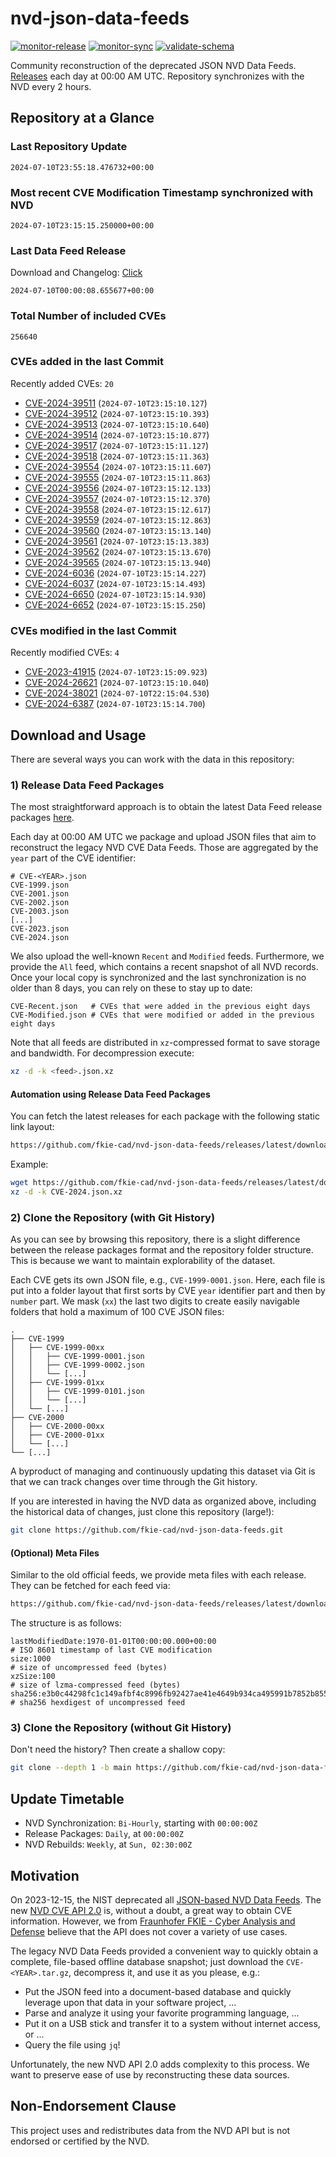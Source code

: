# nvd-json-data-feeds

[![monitor-release](https://github.com/fkie-cad/nvd-json-data-feeds/actions/workflows/monitor_release.yml/badge.svg)](https://github.com/fkie-cad/nvd-json-data-feeds/actions/workflows/monitor_release.yml)
[![monitor-sync](https://github.com/fkie-cad/nvd-json-data-feeds/actions/workflows/monitor_sync.yml/badge.svg)](https://github.com/fkie-cad/nvd-json-data-feeds/actions/workflows/monitor_sync.yml)
[![validate-schema](https://github.com/fkie-cad/nvd-json-data-feeds/actions/workflows/validate_schema.yml/badge.svg)](https://github.com/fkie-cad/nvd-json-data-feeds/actions/workflows/validate_schema.yml)

Community reconstruction of the deprecated JSON NVD Data Feeds.
[Releases](https://github.com/fkie-cad/nvd-json-data-feeds/releases/latest) each day at 00:00 AM UTC.
Repository synchronizes with the NVD every 2 hours.

## Repository at a Glance

### Last Repository Update

```plain
2024-07-10T23:55:18.476732+00:00
```

### Most recent CVE Modification Timestamp synchronized with NVD

```plain
2024-07-10T23:15:15.250000+00:00
```

### Last Data Feed Release

Download and Changelog: [Click](https://github.com/fkie-cad/nvd-json-data-feeds/releases/latest)

```plain
2024-07-10T00:00:08.655677+00:00
```

### Total Number of included CVEs

```plain
256640
```

### CVEs added in the last Commit

Recently added CVEs: `20`

- [CVE-2024-39511](CVE-2024/CVE-2024-395xx/CVE-2024-39511.json) (`2024-07-10T23:15:10.127`)
- [CVE-2024-39512](CVE-2024/CVE-2024-395xx/CVE-2024-39512.json) (`2024-07-10T23:15:10.393`)
- [CVE-2024-39513](CVE-2024/CVE-2024-395xx/CVE-2024-39513.json) (`2024-07-10T23:15:10.640`)
- [CVE-2024-39514](CVE-2024/CVE-2024-395xx/CVE-2024-39514.json) (`2024-07-10T23:15:10.877`)
- [CVE-2024-39517](CVE-2024/CVE-2024-395xx/CVE-2024-39517.json) (`2024-07-10T23:15:11.127`)
- [CVE-2024-39518](CVE-2024/CVE-2024-395xx/CVE-2024-39518.json) (`2024-07-10T23:15:11.363`)
- [CVE-2024-39554](CVE-2024/CVE-2024-395xx/CVE-2024-39554.json) (`2024-07-10T23:15:11.607`)
- [CVE-2024-39555](CVE-2024/CVE-2024-395xx/CVE-2024-39555.json) (`2024-07-10T23:15:11.863`)
- [CVE-2024-39556](CVE-2024/CVE-2024-395xx/CVE-2024-39556.json) (`2024-07-10T23:15:12.133`)
- [CVE-2024-39557](CVE-2024/CVE-2024-395xx/CVE-2024-39557.json) (`2024-07-10T23:15:12.370`)
- [CVE-2024-39558](CVE-2024/CVE-2024-395xx/CVE-2024-39558.json) (`2024-07-10T23:15:12.617`)
- [CVE-2024-39559](CVE-2024/CVE-2024-395xx/CVE-2024-39559.json) (`2024-07-10T23:15:12.863`)
- [CVE-2024-39560](CVE-2024/CVE-2024-395xx/CVE-2024-39560.json) (`2024-07-10T23:15:13.140`)
- [CVE-2024-39561](CVE-2024/CVE-2024-395xx/CVE-2024-39561.json) (`2024-07-10T23:15:13.383`)
- [CVE-2024-39562](CVE-2024/CVE-2024-395xx/CVE-2024-39562.json) (`2024-07-10T23:15:13.670`)
- [CVE-2024-39565](CVE-2024/CVE-2024-395xx/CVE-2024-39565.json) (`2024-07-10T23:15:13.940`)
- [CVE-2024-6036](CVE-2024/CVE-2024-60xx/CVE-2024-6036.json) (`2024-07-10T23:15:14.227`)
- [CVE-2024-6037](CVE-2024/CVE-2024-60xx/CVE-2024-6037.json) (`2024-07-10T23:15:14.493`)
- [CVE-2024-6650](CVE-2024/CVE-2024-66xx/CVE-2024-6650.json) (`2024-07-10T23:15:14.930`)
- [CVE-2024-6652](CVE-2024/CVE-2024-66xx/CVE-2024-6652.json) (`2024-07-10T23:15:15.250`)


### CVEs modified in the last Commit

Recently modified CVEs: `4`

- [CVE-2023-41915](CVE-2023/CVE-2023-419xx/CVE-2023-41915.json) (`2024-07-10T23:15:09.923`)
- [CVE-2024-26621](CVE-2024/CVE-2024-266xx/CVE-2024-26621.json) (`2024-07-10T23:15:10.040`)
- [CVE-2024-38021](CVE-2024/CVE-2024-380xx/CVE-2024-38021.json) (`2024-07-10T22:15:04.530`)
- [CVE-2024-6387](CVE-2024/CVE-2024-63xx/CVE-2024-6387.json) (`2024-07-10T23:15:14.700`)


## Download and Usage

There are several ways you can work with the data in this repository:

### 1) Release Data Feed Packages

The most straightforward approach is to obtain the latest Data Feed release packages [here](https://github.com/fkie-cad/nvd-json-data-feeds/releases/latest).

Each day at 00:00 AM UTC we package and upload JSON files that aim to reconstruct the legacy NVD CVE Data Feeds.
Those are aggregated by the `year` part of the CVE identifier:

```
# CVE-<YEAR>.json
CVE-1999.json
CVE-2001.json
CVE-2002.json
CVE-2003.json
[...]
CVE-2023.json
CVE-2024.json
```

We also upload the well-known `Recent` and `Modified` feeds.
Furthermore, we provide the `All` feed, which contains a recent snapshot of all NVD records.
Once your local copy is synchronized and the last synchronization is no older than 8 days, you can rely on these to stay up to date:

```plain
CVE-Recent.json   # CVEs that were added in the previous eight days
CVE-Modified.json # CVEs that were modified or added in the previous eight days
```

Note that all feeds are distributed in `xz`-compressed format to save storage and bandwidth.
For decompression execute:

```sh
xz -d -k <feed>.json.xz
```

#### Automation using Release Data Feed Packages

You can fetch the latest releases for each package with the following static link layout:

```sh
https://github.com/fkie-cad/nvd-json-data-feeds/releases/latest/download/CVE-<YEAR>.json.xz
```

Example:

```sh
wget https://github.com/fkie-cad/nvd-json-data-feeds/releases/latest/download/CVE-2024.json.xz
xz -d -k CVE-2024.json.xz
```

### 2) Clone the Repository (with Git History)

As you can see by browsing this repository, there is a slight difference between the release packages format and the repository folder structure.
This is because we want to maintain explorability of the dataset.

Each CVE gets its own JSON file, e.g., `CVE-1999-0001.json`.
Here, each file is put into a folder layout that first sorts by CVE `year` identifier part and then by `number` part.
We mask (`xx`) the last two digits to create easily navigable folders that hold a maximum of 100 CVE JSON files:

```plain
.
├── CVE-1999
│   ├── CVE-1999-00xx
│   │   ├── CVE-1999-0001.json
│   │   ├── CVE-1999-0002.json
│   │   └── [...]
│   ├── CVE-1999-01xx
│   │   ├── CVE-1999-0101.json
│   │   └── [...]
│   └── [...]
├── CVE-2000
│   ├── CVE-2000-00xx
│   ├── CVE-2000-01xx
│   └── [...]
└── [...]
```

A byproduct of managing and continuously updating this dataset via Git is that we can track changes over time through the Git history.

If you are interested in having the NVD data as organized above, including the historical data of changes, just clone this repository (large!):

```sh
git clone https://github.com/fkie-cad/nvd-json-data-feeds.git
```

#### (Optional) Meta Files

Similar to the old official feeds, we provide meta files with each release. They can be fetched for each feed via:

```sh
https://github.com/fkie-cad/nvd-json-data-feeds/releases/latest/download/CVE-<YEAR>.meta
```

The structure is as follows:

```plain
lastModifiedDate:1970-01-01T00:00:00.000+00:00                          # ISO 8601 timestamp of last CVE modification
size:1000                                                               # size of uncompressed feed (bytes)
xzSize:100                                                              # size of lzma-compressed feed (bytes)
sha256:e3b0c44298fc1c149afbf4c8996fb92427ae41e4649b934ca495991b7852b855 # sha256 hexdigest of uncompressed feed
```

### 3) Clone the Repository (without Git History)

Don't need the history? Then create a shallow copy:

```sh
git clone --depth 1 -b main https://github.com/fkie-cad/nvd-json-data-feeds.git
```


## Update Timetable

* NVD Synchronization: `Bi-Hourly`, starting with `00:00:00Z`
* Release Packages: `Daily`, at `00:00:00Z`
* NVD Rebuilds: `Weekly`, at `Sun, 02:30:00Z`


## Motivation

On 2023-12-15, the NIST deprecated all [JSON-based NVD Data Feeds](https://nvd.nist.gov/vuln/data-feeds#divRetirementBanner-1).
The new [NVD CVE API 2.0](https://nvd.nist.gov/developers/vulnerabilities) is, without a doubt, a great way to obtain CVE information.
However, we from [Fraunhofer FKIE - Cyber Analysis and Defense](https://www.fkie.fraunhofer.de/en/departments/cad.html) believe that the API does not cover a variety of use cases.

The legacy NVD Data Feeds provided a convenient way to quickly obtain a complete, file-based offline database snapshot; just download the `CVE-<YEAR>.tar.gz`, decompress it, and use it as you please, e.g.:

- Put the JSON feed into a document-based database and quickly leverage upon that data in your software project, ...
- Parse and analyze it using your favorite programming language, ...
- Put it on a USB stick and transfer it to a system without internet access, or ...
- Query the file using `jq`!

Unfortunately, the new NVD API 2.0 adds complexity to this process.
We want to preserve ease of use by reconstructing these data sources.

## Non-Endorsement Clause

This project uses and redistributes data from the NVD API but is not endorsed or certified by the NVD.